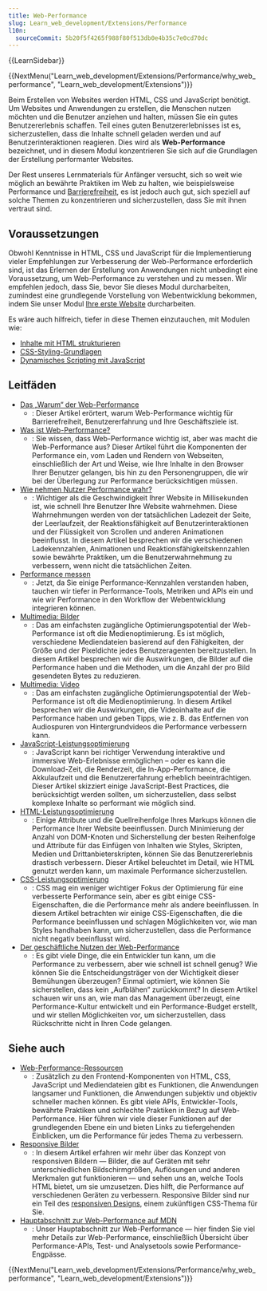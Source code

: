```yaml
---
title: Web-Performance
slug: Learn_web_development/Extensions/Performance
l10n:
  sourceCommit: 5b20f5f4265f988f80f513db0e4b35c7e0cd70dc
---
```


{{LearnSidebar}}

{{NextMenu("Learn_web_development/Extensions/Performance/why_web_performance", "Learn_web_development/Extensions")}}

Beim Erstellen von Websites werden HTML, CSS und JavaScript benötigt. Um Websites und Anwendungen zu erstellen, die Menschen nutzen möchten und die Benutzer anziehen und halten, müssen Sie ein gutes Benutzererlebnis schaffen. Teil eines guten Benutzererlebnisses ist es, sicherzustellen, dass die Inhalte schnell geladen werden und auf Benutzerinteraktionen reagieren. Dies wird als **Web-Performance** bezeichnet, und in diesem Modul konzentrieren Sie sich auf die Grundlagen der Erstellung performanter Websites.

Der Rest unseres Lernmaterials für Anfänger versucht, sich so weit wie möglich an bewährte Praktiken im Web zu halten, wie beispielsweise Performance und [Barrierefreiheit](/de/docs/Learn_web_development/Core/Accessibility), es ist jedoch auch gut, sich speziell auf solche Themen zu konzentrieren und sicherzustellen, dass Sie mit ihnen vertraut sind.

## Voraussetzungen

Obwohl Kenntnisse in HTML, CSS und JavaScript für die Implementierung vieler Empfehlungen zur Verbesserung der Web-Performance erforderlich sind, ist das Erlernen der Erstellung von Anwendungen nicht unbedingt eine Voraussetzung, um Web-Performance zu verstehen und zu messen. Wir empfehlen jedoch, dass Sie, bevor Sie dieses Modul durcharbeiten, zumindest eine grundlegende Vorstellung von Webentwicklung bekommen, indem Sie unser Modul [Ihre erste Website](/de/docs/Learn_web_development/Getting_started/Your_first_website) durcharbeiten.

Es wäre auch hilfreich, tiefer in diese Themen einzutauchen, mit Modulen wie:

- [Inhalte mit HTML strukturieren](/de/docs/Learn_web_development/Core/Structuring_content)
- [CSS-Styling-Grundlagen](/de/docs/Learn_web_development/Core/Styling_basics)
- [Dynamisches Scripting mit JavaScript](/de/docs/Learn_web_development/Core/Scripting)

## Leitfäden

- [Das „Warum“ der Web-Performance](/de/docs/Learn_web_development/Extensions/Performance/why_web_performance)
  - : Dieser Artikel erörtert, warum Web-Performance wichtig für Barrierefreiheit, Benutzererfahrung und Ihre Geschäftsziele ist.
- [Was ist Web-Performance?](/de/docs/Learn_web_development/Extensions/Performance/What_is_web_performance)
  - : Sie wissen, dass Web-Performance wichtig ist, aber was macht die Web-Performance aus? Dieser Artikel führt die Komponenten der Performance ein, vom Laden und Rendern von Webseiten, einschließlich der Art und Weise, wie Ihre Inhalte in den Browser Ihrer Benutzer gelangen, bis hin zu den Personengruppen, die wir bei der Überlegung zur Performance berücksichtigen müssen.
- [Wie nehmen Nutzer Performance wahr?](/de/docs/Learn_web_development/Extensions/Performance/Perceived_performance)
  - : Wichtiger als die Geschwindigkeit Ihrer Website in Millisekunden ist, wie schnell Ihre Benutzer Ihre Website wahrnehmen. Diese Wahrnehmungen werden von der tatsächlichen Ladezeit der Seite, der Leerlaufzeit, der Reaktionsfähigkeit auf Benutzerinteraktionen und der Flüssigkeit von Scrollen und anderen Animationen beeinflusst. In diesem Artikel besprechen wir die verschiedenen Ladekennzahlen, Animationen und Reaktionsfähigkeitskennzahlen sowie bewährte Praktiken, um die Benutzerwahrnehmung zu verbessern, wenn nicht die tatsächlichen Zeiten.
- [Performance messen](/de/docs/Learn_web_development/Extensions/Performance/Measuring_performance)
  - : Jetzt, da Sie einige Performance-Kennzahlen verstanden haben, tauchen wir tiefer in Performance-Tools, Metriken und APIs ein und wie wir Performance in den Workflow der Webentwicklung integrieren können.
- [Multimedia: Bilder](/de/docs/Learn_web_development/Extensions/Performance/Multimedia)
  - : Das am einfachsten zugängliche Optimierungspotential der Web-Performance ist oft die Medienoptimierung. Es ist möglich, verschiedene Mediendateien basierend auf den Fähigkeiten, der Größe und der Pixeldichte jedes Benutzeragenten bereitzustellen. In diesem Artikel besprechen wir die Auswirkungen, die Bilder auf die Performance haben und die Methoden, um die Anzahl der pro Bild gesendeten Bytes zu reduzieren.
- [Multimedia: Video](/de/docs/Learn_web_development/Extensions/Performance/video)
  - : Das am einfachsten zugängliche Optimierungspotential der Web-Performance ist oft die Medienoptimierung. In diesem Artikel besprechen wir die Auswirkungen, die Videoinhalte auf die Performance haben und geben Tipps, wie z. B. das Entfernen von Audiospuren von Hintergrundvideos die Performance verbessern kann.
- [JavaScript-Leistungsoptimierung](/de/docs/Learn_web_development/Extensions/Performance/JavaScript)
  - : JavaScript kann bei richtiger Verwendung interaktive und immersive Web-Erlebnisse ermöglichen – oder es kann die Download-Zeit, die Renderzeit, die In-App-Performance, die Akkulaufzeit und die Benutzererfahrung erheblich beeinträchtigen. Dieser Artikel skizziert einige JavaScript-Best Practices, die berücksichtigt werden sollten, um sicherzustellen, dass selbst komplexe Inhalte so performant wie möglich sind.
- [HTML-Leistungsoptimierung](/de/docs/Learn_web_development/Extensions/Performance/HTML)
  - : Einige Attribute und die Quellreihenfolge Ihres Markups können die Performance Ihrer Website beeinflussen. Durch Minimierung der Anzahl von DOM-Knoten und Sicherstellung der besten Reihenfolge und Attribute für das Einfügen von Inhalten wie Styles, Skripten, Medien und Drittanbieterskripten, können Sie das Benutzererlebnis drastisch verbessern. Dieser Artikel beleuchtet im Detail, wie HTML genutzt werden kann, um maximale Performance sicherzustellen.
- [CSS-Leistungsoptimierung](/de/docs/Learn_web_development/Extensions/Performance/CSS)
  - : CSS mag ein weniger wichtiger Fokus der Optimierung für eine verbesserte Performance sein, aber es gibt einige CSS-Eigenschaften, die die Performance mehr als andere beeinflussen. In diesem Artikel betrachten wir einige CSS-Eigenschaften, die die Performance beeinflussen und schlagen Möglichkeiten vor, wie man Styles handhaben kann, um sicherzustellen, dass die Performance nicht negativ beeinflusst wird.
- [Der geschäftliche Nutzen der Web-Performance](/de/docs/Learn_web_development/Extensions/Performance/business_case_for_performance)
  - : Es gibt viele Dinge, die ein Entwickler tun kann, um die Performance zu verbessern, aber wie schnell ist schnell genug? Wie können Sie die Entscheidungsträger von der Wichtigkeit dieser Bemühungen überzeugen? Einmal optimiert, wie können Sie sicherstellen, dass kein „Aufblähen“ zurückkommt? In diesem Artikel schauen wir uns an, wie man das Management überzeugt, eine Performance-Kultur entwickelt und ein Performance-Budget erstellt, und wir stellen Möglichkeiten vor, um sicherzustellen, dass Rückschritte nicht in Ihren Code gelangen.

## Siehe auch

- [Web-Performance-Ressourcen](/de/docs/Learn_web_development/Extensions/Performance/Web_Performance_Basics)
  - : Zusätzlich zu den Frontend-Komponenten von HTML, CSS, JavaScript und Mediendateien gibt es Funktionen, die Anwendungen langsamer und Funktionen, die Anwendungen subjektiv und objektiv schneller machen können. Es gibt viele APIs, Entwickler-Tools, bewährte Praktiken und schlechte Praktiken in Bezug auf Web-Performance. Hier führen wir viele dieser Funktionen auf der grundlegenden Ebene ein und bieten Links zu tiefergehenden Einblicken, um die Performance für jedes Thema zu verbessern.
- [Responsive Bilder](/de/docs/Web/HTML/Responsive_images)
  - : In diesem Artikel erfahren wir mehr über das Konzept von responsiven Bildern — Bilder, die auf Geräten mit sehr unterschiedlichen Bildschirmgrößen, Auflösungen und anderen Merkmalen gut funktionieren — und sehen uns an, welche Tools HTML bietet, um sie umzusetzen. Dies hilft, die Performance auf verschiedenen Geräten zu verbessern. Responsive Bilder sind nur ein Teil des [responsiven Designs](/de/docs/Learn_web_development/Core/CSS_layout/Responsive_Design), einem zukünftigen CSS-Thema für Sie.
- [Hauptabschnitt zur Web-Performance auf MDN](/de/docs/Web/Performance)
  - : Unser Hauptabschnitt zur Web-Performance — hier finden Sie viel mehr Details zur Web-Performance, einschließlich Übersicht über Performance-APIs, Test- und Analysetools sowie Performance-Engpässe.

{{NextMenu("Learn_web_development/Extensions/Performance/why_web_performance", "Learn_web_development/Extensions")}}
